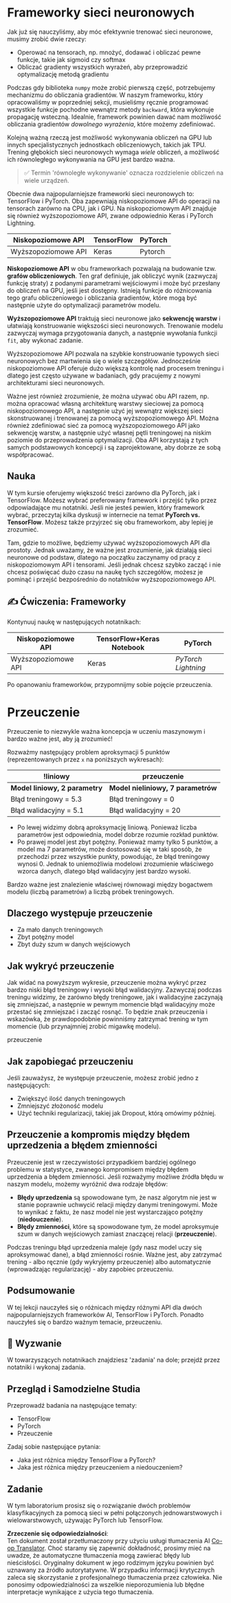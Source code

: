 <!--
CO_OP_TRANSLATOR_METADATA:
{
  "original_hash": "b5466bcedc3c75aa35476270362f626a",
  "translation_date": "2025-05-20T01:57:51+00:00",
  "source_file": "15-rag-and-vector-databases/data/frameworks.md",
  "language_code": "pl"
}
-->
# Frameworky sieci neuronowych

Jak już się nauczyliśmy, aby móc efektywnie trenować sieci neuronowe, musimy zrobić dwie rzeczy:

* Operować na tensorach, np. mnożyć, dodawać i obliczać pewne funkcje, takie jak sigmoid czy softmax
* Obliczać gradienty wszystkich wyrażeń, aby przeprowadzić optymalizację metodą gradientu

Podczas gdy biblioteka `numpy` może zrobić pierwszą część, potrzebujemy mechanizmu do obliczania gradientów. W naszym frameworku, który opracowaliśmy w poprzedniej sekcji, musieliśmy ręcznie programować wszystkie funkcje pochodne wewnątrz metody `backward`, która wykonuje propagację wsteczną. Idealnie, framework powinien dawać nam możliwość obliczania gradientów *dowolnego wyrażenia*, które możemy zdefiniować.

Kolejną ważną rzeczą jest możliwość wykonywania obliczeń na GPU lub innych specjalistycznych jednostkach obliczeniowych, takich jak TPU. Trening głębokich sieci neuronowych wymaga *wiele* obliczeń, a możliwość ich równoległego wykonywania na GPU jest bardzo ważna.

> ✅ Termin 'równoległe wykonywanie' oznacza rozdzielenie obliczeń na wiele urządzeń.

Obecnie dwa najpopularniejsze frameworki sieci neuronowych to: TensorFlow i PyTorch. Oba zapewniają niskopoziomowe API do operacji na tensorach zarówno na CPU, jak i GPU. Na niskopoziomowym API znajduje się również wyższopoziomowe API, zwane odpowiednio Keras i PyTorch Lightning.

Niskopoziomowe API | TensorFlow| PyTorch
------------------|-------------------------------------|--------------------------------
Wyższopoziomowe API| Keras| Pytorch

**Niskopoziomowe API** w obu frameworkach pozwalają na budowanie tzw. **grafów obliczeniowych**. Ten graf definiuje, jak obliczyć wynik (zazwyczaj funkcję straty) z podanymi parametrami wejściowymi i może być przesłany do obliczeń na GPU, jeśli jest dostępny. Istnieją funkcje do różnicowania tego grafu obliczeniowego i obliczania gradientów, które mogą być następnie użyte do optymalizacji parametrów modelu.

**Wyższopoziomowe API** traktują sieci neuronowe jako **sekwencję warstw** i ułatwiają konstruowanie większości sieci neuronowych. Trenowanie modelu zazwyczaj wymaga przygotowania danych, a następnie wywołania funkcji `fit`, aby wykonać zadanie.

Wyższopoziomowe API pozwala na szybkie konstruowanie typowych sieci neuronowych bez martwienia się o wiele szczegółów. Jednocześnie niskopoziomowe API oferuje dużo większą kontrolę nad procesem treningu i dlatego jest często używane w badaniach, gdy pracujemy z nowymi architekturami sieci neuronowych.

Ważne jest również zrozumienie, że można używać obu API razem, np. można opracować własną architekturę warstwy sieciowej za pomocą niskopoziomowego API, a następnie użyć jej wewnątrz większej sieci skonstruowanej i trenowanej za pomocą wyższopoziomowego API. Można również zdefiniować sieć za pomocą wyższopoziomowego API jako sekwencję warstw, a następnie użyć własnej pętli treningowej na niskim poziomie do przeprowadzenia optymalizacji. Oba API korzystają z tych samych podstawowych koncepcji i są zaprojektowane, aby dobrze ze sobą współpracować.

## Nauka

W tym kursie oferujemy większość treści zarówno dla PyTorch, jak i TensorFlow. Możesz wybrać preferowany framework i przejść tylko przez odpowiadające mu notatniki. Jeśli nie jesteś pewien, który framework wybrać, przeczytaj kilka dyskusji w internecie na temat **PyTorch vs. TensorFlow**. Możesz także przyjrzeć się obu frameworkom, aby lepiej je zrozumieć.

Tam, gdzie to możliwe, będziemy używać wyższopoziomowych API dla prostoty. Jednak uważamy, że ważne jest zrozumienie, jak działają sieci neuronowe od podstaw, dlatego na początku zaczynamy od pracy z niskopoziomowym API i tensorami. Jeśli jednak chcesz szybko zacząć i nie chcesz poświęcać dużo czasu na naukę tych szczegółów, możesz je pominąć i przejść bezpośrednio do notatników wyższopoziomowego API.

## ✍️ Ćwiczenia: Frameworky

Kontynuuj naukę w następujących notatnikach:

Niskopoziomowe API | TensorFlow+Keras Notebook | PyTorch
------------------|-------------------------------------|--------------------------------
Wyższopoziomowe API| Keras | *PyTorch Lightning*

Po opanowaniu frameworków, przypomnijmy sobie pojęcie przeuczenia.

# Przeuczenie

Przeuczenie to niezwykle ważna koncepcja w uczeniu maszynowym i bardzo ważne jest, aby ją zrozumieć!

Rozważmy następujący problem aproksymacji 5 punktów (reprezentowanych przez `x` na poniższych wykresach):

!liniowy | przeuczenie
-------------------------|--------------------------
**Model liniowy, 2 parametry** | **Model nieliniowy, 7 parametrów**
Błąd treningowy = 5.3 | Błąd treningowy = 0
Błąd walidacyjny = 5.1 | Błąd walidacyjny = 20

* Po lewej widzimy dobrą aproksymację liniową. Ponieważ liczba parametrów jest odpowiednia, model dobrze rozumie rozkład punktów.
* Po prawej model jest zbyt potężny. Ponieważ mamy tylko 5 punktów, a model ma 7 parametrów, może dostosować się w taki sposób, że przechodzi przez wszystkie punkty, powodując, że błąd treningowy wynosi 0. Jednak to uniemożliwia modelowi zrozumienie właściwego wzorca danych, dlatego błąd walidacyjny jest bardzo wysoki.

Bardzo ważne jest znalezienie właściwej równowagi między bogactwem modelu (liczbą parametrów) a liczbą próbek treningowych.

## Dlaczego występuje przeuczenie

  * Za mało danych treningowych
  * Zbyt potężny model
  * Zbyt duży szum w danych wejściowych

## Jak wykryć przeuczenie

Jak widać na powyższym wykresie, przeuczenie można wykryć przez bardzo niski błąd treningowy i wysoki błąd walidacyjny. Zazwyczaj podczas treningu widzimy, że zarówno błędy treningowe, jak i walidacyjne zaczynają się zmniejszać, a następnie w pewnym momencie błąd walidacyjny może przestać się zmniejszać i zacząć rosnąć. To będzie znak przeuczenia i wskazówka, że prawdopodobnie powinniśmy zatrzymać trening w tym momencie (lub przynajmniej zrobić migawkę modelu).

przeuczenie

## Jak zapobiegać przeuczeniu

Jeśli zauważysz, że występuje przeuczenie, możesz zrobić jedno z następujących:

 * Zwiększyć ilość danych treningowych
 * Zmniejszyć złożoność modelu
 * Użyć techniki regularizacji, takiej jak Dropout, którą omówimy później.

## Przeuczenie a kompromis między błędem uprzedzenia a błędem zmienności

Przeuczenie jest w rzeczywistości przypadkiem bardziej ogólnego problemu w statystyce, zwanego kompromisem między błędem uprzedzenia a błędem zmienności. Jeśli rozważymy możliwe źródła błędu w naszym modelu, możemy wyróżnić dwa rodzaje błędów:

* **Błędy uprzedzenia** są spowodowane tym, że nasz algorytm nie jest w stanie poprawnie uchwycić relacji między danymi treningowymi. Może to wynikać z faktu, że nasz model nie jest wystarczająco potężny (**niedouczenie**).
* **Błędy zmienności**, które są spowodowane tym, że model aproksymuje szum w danych wejściowych zamiast znaczącej relacji (**przeuczenie**).

Podczas treningu błąd uprzedzenia maleje (gdy nasz model uczy się aproksymować dane), a błąd zmienności rośnie. Ważne jest, aby zatrzymać trening - albo ręcznie (gdy wykryjemy przeuczenie) albo automatycznie (wprowadzając regularizację) - aby zapobiec przeuczeniu.

## Podsumowanie

W tej lekcji nauczyłeś się o różnicach między różnymi API dla dwóch najpopularniejszych frameworków AI, TensorFlow i PyTorch. Ponadto nauczyłeś się o bardzo ważnym temacie, przeuczeniu.

## 🚀 Wyzwanie

W towarzyszących notatnikach znajdziesz 'zadania' na dole; przejdź przez notatniki i wykonaj zadania.

## Przegląd i Samodzielne Studia

Przeprowadź badania na następujące tematy:

- TensorFlow
- PyTorch
- Przeuczenie

Zadaj sobie następujące pytania:

- Jaka jest różnica między TensorFlow a PyTorch?
- Jaka jest różnica między przeuczeniem a niedouczeniem?

## Zadanie

W tym laboratorium prosisz się o rozwiązanie dwóch problemów klasyfikacyjnych za pomocą sieci w pełni połączonych jednowarstwowych i wielowarstwowych, używając PyTorch lub TensorFlow.

**Zrzeczenie się odpowiedzialności**:  
Ten dokument został przetłumaczony przy użyciu usługi tłumaczenia AI [Co-op Translator](https://github.com/Azure/co-op-translator). Choć staramy się zapewnić dokładność, prosimy mieć na uwadze, że automatyczne tłumaczenia mogą zawierać błędy lub nieścisłości. Oryginalny dokument w jego rodzimym języku powinien być uznawany za źródło autorytatywne. W przypadku informacji krytycznych zaleca się skorzystanie z profesjonalnego tłumaczenia przez człowieka. Nie ponosimy odpowiedzialności za wszelkie nieporozumienia lub błędne interpretacje wynikające z użycia tego tłumaczenia.